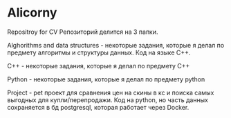 # Alicorny
Repositroy for CV
Репозиторий делится на 3 папки. 

Alghorithms and data structures - некоторые задания, которые я делал по предмету алгоритмы и структуры данных. Код на языке C++.

C++ - некоторые задания, которые я делал по предмету C++

Python - некоторые задания, которые я делал по предмету python

Project - pet проект для сравнения цен на скины в кс и поиска самых выгодных для купли/перепродажи.
Код на python, но часть данных сохраняется в бд postgresql, которая работает через Docker.
